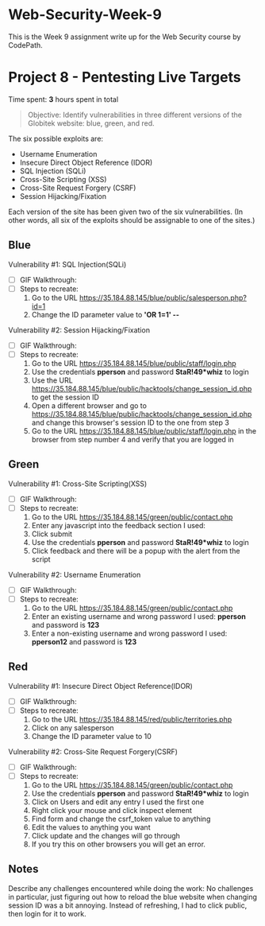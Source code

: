 # Web-Security-Week-9
This is the Week 9 assignment write up for the Web Security course by CodePath.

# Project 8 - Pentesting Live Targets

Time spent: **3** hours spent in total

> Objective: Identify vulnerabilities in three different versions of the Globitek website: blue, green, and red.

The six possible exploits are:
* Username Enumeration
* Insecure Direct Object Reference (IDOR)
* SQL Injection (SQLi)
* Cross-Site Scripting (XSS)
* Cross-Site Request Forgery (CSRF)
* Session Hijacking/Fixation

Each version of the site has been given two of the six vulnerabilities. (In other words, all six of the exploits should be assignable to one of the sites.)

## Blue

Vulnerability #1: SQL Injection(SQLi)
- [ ] GIF Walkthrough:
- [ ] Steps to recreate:
	1) Go to the URL https://35.184.88.145/blue/public/salesperson.php?id=1
	2) Change the ID parameter value to **'OR 1=1' --**

Vulnerability #2: Session Hijacking/Fixation
- [ ] GIF Walkthrough:
- [ ] Steps to recreate:
	1) Go to the URL https://35.184.88.145/blue/public/staff/login.php
	2) Use the credentials **pperson** and password **StaR!49*whiz** to login
	3) Use the URL https://35.184.88.145/blue/public/hacktools/change_session_id.php to get the session ID
	4) Open a different browser and go to https://35.184.88.145/blue/public/hacktools/change_session_id.php
	   and change this browser's session ID to the one from step 3
	5) Go to the URL https://35.184.88.145/blue/public/staff/login.php in the browser from step number 4 and
	   verify that you are logged in

## Green

Vulnerability #1: Cross-Site Scripting(XSS)
- [ ] GIF Walkthrough:
- [ ] Steps to recreate:
	1) Go to the URL https://35.184.88.145/green/public/contact.php
	2) Enter any javascript into the feedback section
	   I used:
	   **<script>alert("Farhan has discovered an explot")</script>**
	3) Click submit
	4) Use the credentials **pperson** and password **StaR!49*whiz** to login
	5) Click feedback and there will be a popup with the alert from the script

Vulnerability #2: Username Enumeration
- [ ] GIF Walkthrough:
- [ ] Steps to recreate:
	1) Go to the URL https://35.184.88.145/green/public/contact.php
	2) Enter an existing username and wrong password
	   I used:
	   **pperson** and password is **123**
	3) Enter a non-existing username and wrong password
	   I used:
	   **pperson12** and password is **123**

## Red

Vulnerability #1: Insecure Direct Object Reference(IDOR)
- [ ] GIF Walkthrough:
- [ ] Steps to recreate:
	1) Go to the URL https://35.184.88.145/red/public/territories.php
	2) Click on any salesperson
	3) Change the ID parameter value to 10

Vulnerability #2: Cross-Site Request Forgery(CSRF)
- [ ] GIF Walkthrough:
- [ ] Steps to recreate:
	1) Go to the URL https://35.184.88.145/green/public/contact.php
	2) Use the credentials **pperson** and password **StaR!49*whiz** to login
	3) Click on Users and edit any entry I used the first one
	4) Right click your mouse and click inspect element
	5) Find form and change the csrf_token value to anything
	6) Edit the values to anything you want
	7) Click update and the changes will go through
	8) If you try this on other browsers you will get an error.

## Notes

Describe any challenges encountered while doing the work:
No challenges in particular, just figuring out how to reload the blue website when changing session ID was a bit annoying.
Instead of refreshing, I had to click public, then login for it to work.
